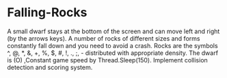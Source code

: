# Falling-Rocks
A small dwarf stays at the bottom of the screen and can move left and right (by the arrows keys). A number of rocks of different sizes and forms constantly fall down and you need to avoid a crash. Rocks are the symbols ^, @, *, &amp;, +, %, $, #, !, ., ;, - distributed with appropriate density. The dwarf is (O) ,Constant game speed by Thread.Sleep(150). Implement collision detection and scoring system.
